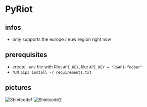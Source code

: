 # PyRiot

## infos
* only supports the europe / euw region right now

## prerequisites

* create `.env` file with Riot `API_KEY`, like `API_KEY = "RGAPI-foobar"`
* run `pip3 install -r requirements.txt`

## pictures
![Shietcode1](https://github.com/Jonsman/Shietcode/assets/72886841/87cfb4df-f303-4d97-9f47-82c543acfc75)
![Shietcode2](https://github.com/Jonsman/Shietcode/assets/72886841/a83f0c69-8f81-4321-943a-f42861d71487)
